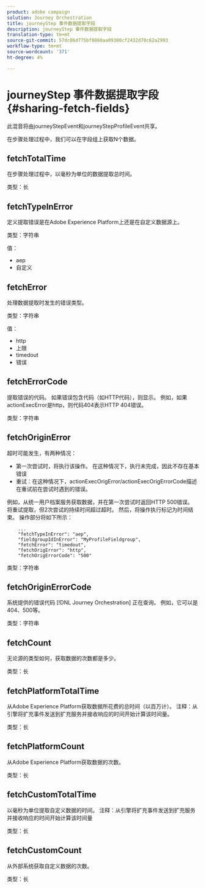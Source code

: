 ```yaml
---
product: adobe campaign
solution: Journey Orchestration
title: journeyStep 事件数据提取字段
description: journeyStep 事件数据提取字段
translation-type: tm+mt
source-git-commit: 57dc86d775bf8860aa09300cf2432d70c62a2993
workflow-type: tm+mt
source-wordcount: '371'
ht-degree: 4%

---
```



# journeyStep 事件数据提取字段 {#sharing-fetch-fields}

此混音将由journeyStepEvent和journeyStepProfileEvent共享。

在步骤处理过程中，我们可以在字段组上获取N个数据。

## fetchTotalTime

在步骤处理过程中，以毫秒为单位的数据提取总时间。

类型：长

## fetchTypeInError

定义提取错误是在Adobe Experience Platform上还是在自定义数据源上。

类型：字符串

值：
* aep
* 自定义

## fetchError

处理数据提取时发生的错误类型。

类型：字符串

值：
* http
* 上限
* timedout
* 错误

## fetchErrorCode

提取错误的代码。 如果错误包含代码（如HTTP代码），则显示。 例如，如果actionExecError是http，则代码404表示HTTP 404错误。

类型：字符串

## fetchOriginError

超时可能发生，有两种情况：

* 第一次尝试时，将执行该操作。 在这种情况下，执行未完成，因此不存在基本错误
* 重试：在这种情况下，actionExecOrigError/actionExecOrigErrorCode描述在重试前在尝试时遇到的错误。

例如，从统一用户档案服务获取数据，并在第一次尝试时返回HTTP 500错误。 将重试提取，但2次尝试的持续时间超过超时。 然后，将操作执行标记为时间结束。 操作部分将如下所示：

```
    ...
    "fetchTypeInError": "aep",
    "fieldgroupIdInError": "MyProfileFieldgroup",
    "fetchError": "timedout",
    "fetchOrigError": "http",
    "fetchOrigErrorCode": "500"
```

类型：字符串

## fetchOriginErrorCode

系统提供的错误代码 [!DNL Journey Orchestration] 正在查询。 例如，它可以是404、500等。

类型：字符串

## fetchCount

无论源的类型如何，获取数据的次数都是多少。

类型：长

## fetchPlatformTotalTime

从Adobe Experience Platform获取数据所花费的总时间（以百万计）。 注释：从引擎将扩充事件发送到扩充服务并接收响应的时间开始计算该时间量。

类型：长

## fetchPlatformCount

从Adobe Experience Platform获取数据的次数。

类型：长

## fetchCustomTotalTime

以毫秒为单位提取自定义数据的时间。 注释：从引擎将扩充事件发送到扩充服务并接收响应的时间开始计算该时间量

类型：长

## fetchCustomCount

从外部系统获取自定义数据的次数。

类型：长
